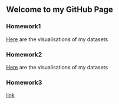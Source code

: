 ## Welcome to my GitHub Page



### Homework1
[Here](https://bu-ie-360.github.io/spring22-DenizDaglar/Homework1.html) are the visualisations of my datasets
### Homework2
[Here](https://bu-ie-360.github.io/spring22-DenizDaglar/Homework2.html) are the visualisations of my datasets
### Homework3

[link](https://moodle.boun.edu.tr/login/)
